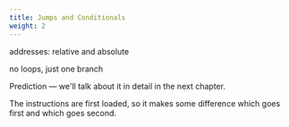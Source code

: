 ```yaml
---
title: Jumps and Conditionals
weight: 2
---
```


addresses: relative and absolute

no loops, just one branch

Prediction — we'll talk about it in detail in the next chapter.

The instructions are first loaded, so it makes some difference which goes first and which goes second.
